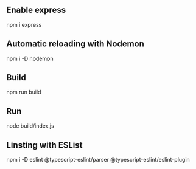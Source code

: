 ## Enable express

npm i express

## Automatic reloading with Nodemon

npm i -D nodemon

## Build

npm run build

## Run

node build/index.js

## Linsting with ESList

npm i -D eslint @typescript-eslint/parser @typescript-eslint/eslint-plugin
